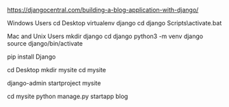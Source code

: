 ﻿https://djangocentral.com/building-a-blog-application-with-django/

Windows Users
cd Desktop
virtualenv django
cd django
Scripts\activate.bat

Mac and Unix Users
mkdir django
cd django
python3 -m venv django
source django/bin/activate

pip install Django

cd Desktop
mkdir mysite
cd mysite

django-admin startproject mysite

cd mysite
python manage.py startapp blog

